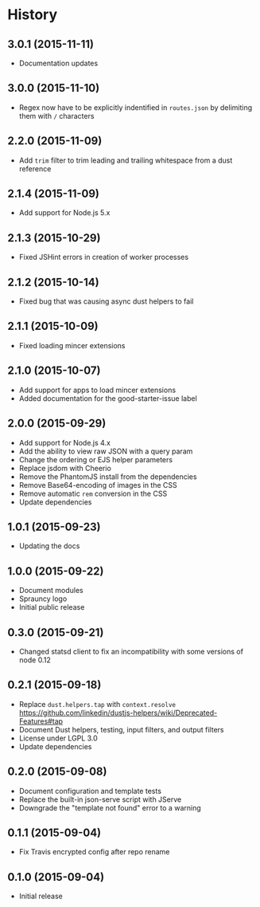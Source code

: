 
# History

## 3.0.1 (2015-11-11)

  * Documentation updates

## 3.0.0 (2015-11-10)

  * Regex now have to be explicitly indentified in `routes.json` by delimiting them with `/` characters

## 2.2.0 (2015-11-09)

  * Add `trim` filter to trim leading and trailing whitespace from a dust reference

## 2.1.4 (2015-11-09)

  * Add support for Node.js 5.x

## 2.1.3 (2015-10-29)

  * Fixed JSHint errors in creation of worker processes

## 2.1.2 (2015-10-14)

  * Fixed bug that was causing async dust helpers to fail

## 2.1.1 (2015-10-09)

  * Fixed loading mincer extensions

## 2.1.0 (2015-10-07)

  * Add support for apps to load mincer extensions
  * Added documentation for the good-starter-issue label

## 2.0.0 (2015-09-29)

  * Add support for Node.js 4.x
  * Add the ability to view raw JSON with a query param
  * Change the ordering or EJS helper parameters
  * Replace jsdom with Cheerio
  * Remove the PhantomJS install from the dependencies
  * Remove Base64-encoding of images in the CSS
  * Remove automatic `rem` conversion in the CSS
  * Update dependencies

## 1.0.1 (2015-09-23)

  * Updating the docs

## 1.0.0 (2015-09-22)

  * Document modules
  * Sprauncy logo
  * Initial public release

## 0.3.0 (2015-09-21)

  * Changed statsd client to fix an incompatibility with some versions of node 0.12

## 0.2.1 (2015-09-18)

  * Replace `dust.helpers.tap` with `context.resolve` https://github.com/linkedin/dustjs-helpers/wiki/Deprecated-Features#tap
  * Document Dust helpers, testing, input filters, and output filters
  * License under LGPL 3.0
  * Update dependencies

## 0.2.0 (2015-09-08)

  * Document configuration and template tests
  * Replace the built-in json-serve script with JServe
  * Downgrade the "template not found" error to a warning

## 0.1.1 (2015-09-04)

  * Fix Travis encrypted config after repo rename

## 0.1.0 (2015-09-04)

  * Initial release
